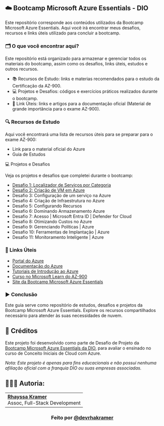 ## ☁️ Bootcamp Microsoft Azure Essentials - DIO

Este repositório corresponde aos conteúdos utilizados da Bootcamp Microsoft Azure Essentials. Aqui você irá encontrar meus desafios, recursos e links úteis utilizado para concluir a bootcamp.

### 🗂️ O que você encontrar aqui?
Este repositório está organizado para armazenar e gerenciar todos os materiais do bootcamp, assim como os desafios, links úteis, estudos e outros recursos.

- 📚 Recursos de Estudo: links e materias recomendados para o estudo da Certificação da AZ-900.
- 💻 Projetos e Desafios: códigos e exercícios práticos realizados durante o bootcamp.
- 🔗 Link Úteis: links e artigos para a documentação oficial (Material de grande importância para o exame AZ-900).

### 🔍 Recursos de Estudo
Aqui você encontrará uma lista de recursos úteis para se preparar para o exame AZ-900:

- Link para o material oficial do Azure
- Guia de Estudos

💻 Projetos e Desafios  

Veja os projetos e desafios que completei durante o bootcamp:
- [Desafio 1: Localizador de Serviços por Categoria](https://github.com/rhayssakramer/desafios-dio-azure-essentials/tree/main/Desafio%2301%20-%20Cria%C3%A7%C3%A3o%20de%20Guia%20de%20Localizador%20de%20Servi%C3%A7os%20por%20Categoria%20na%20Azure)
- [Desafio 2: Criação de VM em Azure](https://github.com/rhayssakramer/desafios-dio-azure-essentials/tree/main/Desafio%2302%20-%20Cria%C3%A7%C3%A3o%20de%20VM%20em%20Azure)
- Desafio 3: Configuração de um serviço na Azure
- Desafio 4: Criação de Infraestrutura no Azure
- Desafio 5: Configurando Recursos
- Desafio 6: Dominando Armazenamento Azure
- Desafio 7: Acesso | Microsoft Entra ID | Defender for Cloud
- Desafio 8: Otimizando Custos no Azure
- Desafio 9: Gerenciando Políticas | Azure
- Desafio 10: Ferramentas de Implantação | Azure
- Desafio 11: Monitoramento Inteligente | Azure

### 🔗 Links Úteis
- [Portal do Azure](https://portal.azure.com/)
- [Documentação do Azure](https://docs.microsoft.com/azure/)
- [Tutoriais de Introdução ao Azure](https://docs.microsoft.com/learn/paths/azure-fundamentals/)
- [Curso no Microsoft Learn do AZ-900](https://learn.microsoft.com/pt-br/training/courses/az-900t00)
- [Site da Bootcamp Microsoft Azure Essentials](https://www.dio.me/bootcamp/microsoft-azure-essentials?ref=AFOXWYVRXGV9)

### ▶️ Conclusão
Este guia serve como repositório de estudos, desafios e projetos da Bootcamp Microsoft Azure Essentials. Explore os recursos compartilhados necessário para atender às suas necessidades de nuvem.

## 🔗 Créditos
Este projeto foi desenvolvido como parte de Desafio de Projeto da [Bootcamp Microsoft Azure Essentials da DIO](https://www.dio.me/bootcamp/microsoft-azure-essentials?ref=AFOXWYVRXGV9), para avaliar o ensinado no curso de Conceito Iniciais de Cloud com Azure.

*Nota: Este projeto é apenas para fins educacionais e não possui nenhuma afiliação oficial com a franquia DIO ou suas empresas associadas.*

## 👩🏼‍💻 Autoria:
<table style="border=0">
  <tr>
    <td align="left">
      <a href="https://github.com/rhayssakramer">
        <span><b>Rhayssa Kramer</b></span>
      </a>
      <br>
      <span>Assoc, Full-Stack Development</span>
    </td>
  </tr>
</table>

### <div align="center">Feito por <a href="https://github.com/rhayssakramer">@devrhakramer</a></div>

